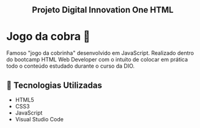 <h2 align="center"> Projeto Digital Innovation One HTML </h2>


# Jogo da cobra 🐍

Famoso "jogo da cobrinha" desenvolvido em JavaScript. Realizado dentro do bootcamp HTML Web Developer com o intuito de colocar em prática todo o conteúdo estudado durante o curso da DIO.

## :rocket: Tecnologias Utilizadas 

- HTML5
- CSS3
- JavaScript
- Visual Studio Code
